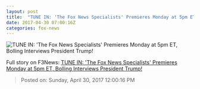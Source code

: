 ```yaml
---
layout: post
title:  "TUNE IN: 'The Fox News Specialists' Premieres Monday at 5pm ET, Bolling Interviews President Trump!"
date: 2017-04-30 07:00:16Z
categories: fox-news
---
```


![TUNE IN: 'The Fox News Specialists' Premieres Monday at 5pm ET, Bolling Interviews President Trump!](http://nation.foxnews.com/sites/nation.foxnews.com/files/styles/story_624_300/public/FoxNews-Specialist.png)




Full story on F3News: [TUNE IN: 'The Fox News Specialists' Premieres Monday at 5pm ET, Bolling Interviews President Trump!](http://www.f3nws.com/n/PZtubE)

> Posted on: Sunday, April 30, 2017 12:00:16 PM
